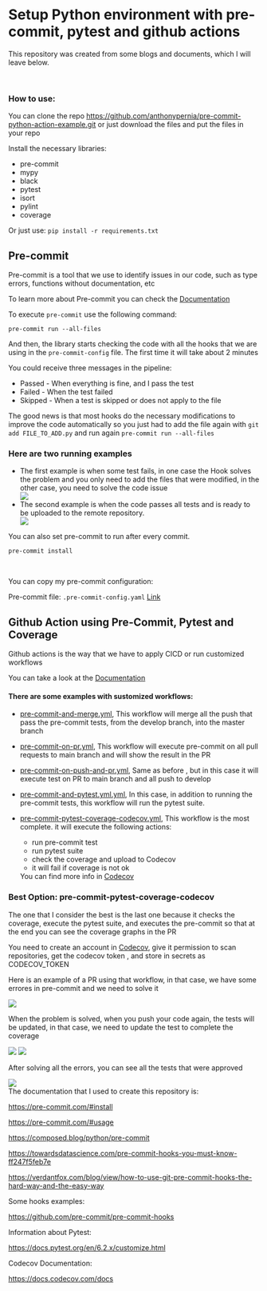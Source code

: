 <div>
    <h1>
        Setup Python environment with pre-commit, pytest and github actions
    </h1>
    <p>This repository was created from some blogs and documents, which I will leave below.</p>
    <br>
    <h3>How to use:</h3>
    <p>You can clone the repo <a href="https://github.com/anthonypernia/pre-commit-python-action-example.git">https://github.com/anthonypernia/pre-commit-python-action-example.git</a> or just download the files and put the files in your repo</p>
    <p>Install the necessary libraries:</p>
    <ul>
      <li>pre-commit</li>
      <li>mypy</li>
      <li>black</li>
      <li>pytest</li>
      <li>isort</li>
      <li>pylint</li>
      <li>coverage</li>
    </ul>
    <p>Or just use: <code>pip install -r requirements.txt </code></p>
    <h2>Pre-commit</h2>
    <p>Pre-commit is a tool that we use to identify issues in our code, such as type errors, functions without documentation, etc  </p>
    <p>To learn more about Pre-commit you can check the <a href="https://pre-commit.com/#intro">Documentation</a> </p>
    <p>To execute <code>pre-commit</code> use the following command:</p>
    <pre><code>pre-commit run --all-files</code></pre>
    <p>And then, the library starts checking the code with all the hooks that we are using in the <code>pre-commit-config</code> file. The first time it will take about 2 minutes </p>
    <p>You could receive three messages in the pipeline:</p>
    <ul>
    <li>Passed - When everything is fine, and I pass the test </li>
    <li>Failed - When the test failed</li>
    <li>Skipped - When a test is skipped or does not apply to the file</li>
    </ul>
    <p>The good news is that most hooks do the necessary modifications to improve the code automatically so you just had to add the file again with <code>git add FILE_TO_ADD.py</code> and run again <code>pre-commit run --all-files</code></p>
    <h3>Here are two running examples</h3>
    <ul>
    <li>The first example is when some test fails, in one case the Hook solves the problem and you only need to add the files that were modified, in the other case, you need to solve the code issue</li>
    <img src="https://raw.githubusercontent.com/anthonypernia/setup-python-environment-with-testing-and-github-actions/develop/assets/pre-commit-fail.png"></img>
    <li>The second example is when the code passes all tests and is ready to be uploaded to the remote repository.</li>
    <img src="https://raw.githubusercontent.com/anthonypernia/setup-python-environment-with-testing-and-github-actions/develop/assets/pre-commit-ok.png"></img>
    </ul>
    <p>You can also set pre-commit to run after every commit. <pre><code>pre-commit install</code></pre></p>
    <br>
    <p>You can copy my pre-commit configuration:</p>
    <p>Pre-commit file: <code>.pre-commit-config.yaml</code> <a href="https://github.com/anthonypernia/setup-python-environment-with-testing-and-github-actions/blob/main/.pre-commit-config.yaml">Link</a></p>
    <h2>Github Action using Pre-Commit, Pytest and Coverage</h2>
    <p>Github actions is the way that we have to apply CICD or run customized workflows</p>
    <p>You can take a look at the <a href="https://docs.github.com/en/actions">Documentation</a></p>
    <h4>There are some examples with sustomized workflows:</h4>
    <ul>
    <li><p><a href="https://github.com/anthonypernia/setup-python-environment-with-testing-and-github-actions/blob/main/action-to-use/pre-commit-and-merge.yml">pre-commit-and-merge.yml</a>, This workflow will merge all the push that pass the pre-commit tests, from the develop branch, into the master branch</p></li>
    <li><p><a href="https://github.com/anthonypernia/setup-python-environment-with-testing-and-github-actions/blob/main/action-to-use/pre-commit-on-pr.yml">pre-commit-on-pr.yml</a>, This workflow will execute pre-commit on all pull requests to main branch and will show the result in the PR</p></li>
    <li><p><a href="https://github.com/anthonypernia/setup-python-environment-with-testing-and-github-actions/blob/main/action-to-use/pre-commit-on-push-and-pr.yml">pre-commit-on-push-and-pr.yml</a>, Same as before , but in this case it will execute test on PR to main branch and all push to develop
    </p></li>
    <li><p><a href="https://github.com/anthonypernia/setup-python-environment-with-testing-and-github-actions/blob/main/action-to-use/pre-commit-and-pytest.yml">pre-commit-and-pytest.yml.yml</a>, In this case, in addition to running the pre-commit tests, this workflow will run the pytest suite.</p></li>
    <li><p><a href="https://github.com/anthonypernia/setup-python-environment-with-testing-and-github-actions/blob/main/action-to-use/pre-commit-pytest-coverage-codecov.yml">pre-commit-pytest-coverage-codecov.yml</a>, This workflow is the most complete. it will execute the following actions:
    <ul>
    <li>run pre-commit test</li>
    <li>run pytest suite</li>
    <li>check the coverage and upload to Codecov</li>
    <li>it will fail if coverage is not ok</li>
    </ul>
    You can find more info in <a href="https://app.codecov.io/gh">Codecov</a></p></li>
    </ul>
    <h3>Best Option: pre-commit-pytest-coverage-codecov</h3>
    <p>The one that I consider the best is the last one because it checks the coverage, execute the pytest suite, and executes the pre-commit so that  at the end you can see the coverage graphs in the PR</p>
    <p>You need to create an account in <a href="https://app.codecov.io/gh">Codecov</a>, give it permission to scan repositories, get the codecov token , and store in secrets as CODECOV_TOKEN</p>
    <p>Here is an example of a PR using that workflow, in that case, we have some errores in pre-commit and we need to solve it</p>
    <img src="https://raw.githubusercontent.com/anthonypernia/setup-python-environment-with-testing-and-github-actions/develop/assets/pre-commit-fail-github.png"></img>
    <p>When the problem is solved, when you push your code again, the tests will be updated, in that case, we need to update the test to complete the coverage</p>
    <img src="https://raw.githubusercontent.com/anthonypernia/setup-python-environment-with-testing-and-github-actions/develop/assets/bad-pr.png"></img>
    <img src="https://raw.githubusercontent.com/anthonypernia/setup-python-environment-with-testing-and-github-actions/develop/assets/coverage-bad.png"></img>
    <p>After solving all the errors, you can see all the tests that were approved</p>
    <img src="https://raw.githubusercontent.com/anthonypernia/setup-python-environment-with-testing-and-github-actions/develop/assets/pr-ok.png"></img>
    <br>
    The documentation that I used to create this repository is:
    <p><a href="https://pre-commit.com/#install">https://pre-commit.com/#install</a></p>
    <p><a href="https://pre-commit.com/#usage">https://pre-commit.com/#usage</a></p>
    <p><a href="https://composed.blog/python/pre-commit">https://composed.blog/python/pre-commit</a></p>
    <p><a
            href="https://towardsdatascience.com/pre-commit-hooks-you-must-know-ff247f5feb7e">https://towardsdatascience.com/pre-commit-hooks-you-must-know-ff247f5feb7e</a>
    </p>
    <p><a
            href="https://verdantfox.com/blog/view/how-to-use-git-pre-commit-hooks-the-hard-way-and-the-easy-way">https://verdantfox.com/blog/view/how-to-use-git-pre-commit-hooks-the-hard-way-and-the-easy-way</a>
    </p>
    <p>Some hooks examples:</p>
    <p><a href="https://github.com/pre-commit/pre-commit-hooks">https://github.com/pre-commit/pre-commit-hooks</a></p>
    <p>Information about Pytest:</p>
    <p><a href="https://docs.pytest.org/en/6.2.x/customize.html">https://docs.pytest.org/en/6.2.x/customize.html</a></p>
    <p>Codecov Documentation:</p>
    <p><a href="https://docs.codecov.com/docs">https://docs.codecov.com/docs</a></p>
</div>
